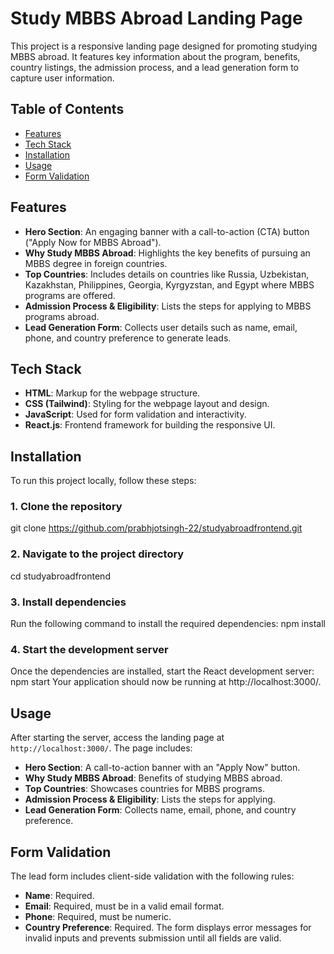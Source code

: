 # Study MBBS Abroad Landing Page

This project is a responsive landing page designed for promoting studying MBBS abroad. It features key information about the program, benefits, country listings, the admission process, and a lead generation form to capture user information.

## Table of Contents
- [Features](#features)
- [Tech Stack](#tech-stack)
- [Installation](#installation)
- [Usage](#usage)
- [Form Validation](#form-validation)

## Features
- **Hero Section**: An engaging banner with a call-to-action (CTA) button ("Apply Now for MBBS Abroad").
- **Why Study MBBS Abroad**: Highlights the key benefits of pursuing an MBBS degree in foreign countries.
- **Top Countries**: Includes details on countries like Russia, Uzbekistan, Kazakhstan, Philippines, Georgia, Kyrgyzstan, and Egypt where MBBS programs are offered.
- **Admission Process & Eligibility**: Lists the steps for applying to MBBS programs abroad.
- **Lead Generation Form**: Collects user details such as name, email, phone, and country preference to generate leads.

## Tech Stack
- **HTML**: Markup for the webpage structure.
- **CSS (Tailwind)**: Styling for the webpage layout and design.
- **JavaScript**: Used for form validation and interactivity.
- **React.js**: Frontend framework for building the responsive UI.

## Installation

To run this project locally, follow these steps:

### 1. Clone the repository

git clone https://github.com/prabhjotsingh-22/studyabroadfrontend.git

### 2. Navigate to the project directory

cd studyabroadfrontend

### 3. Install dependencies
Run the following command to install the required dependencies:
npm install

### 4. Start the development server
Once the dependencies are installed, start the React development server:
npm start
Your application should now be running at http://localhost:3000/.

## Usage
After starting the server, access the landing page at `http://localhost:3000/`. The page includes:
- **Hero Section**: A call-to-action banner with an "Apply Now" button.
- **Why Study MBBS Abroad**: Benefits of studying MBBS abroad.
- **Top Countries**: Showcases countries for MBBS programs.
- **Admission Process & Eligibility**: Lists the steps for applying.
- **Lead Generation Form**: Collects name, email, phone, and country preference.

## Form Validation
The lead form includes client-side validation with the following rules:
- **Name**: Required.
- **Email**: Required, must be in a valid email format.
- **Phone**: Required, must be numeric.
- **Country Preference**: Required.
The form displays error messages for invalid inputs and prevents submission until all fields are valid.
